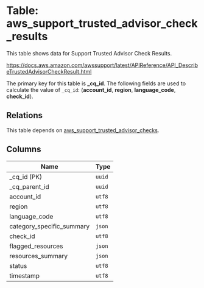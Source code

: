 # Table: aws_support_trusted_advisor_check_results

This table shows data for Support Trusted Advisor Check Results.

https://docs.aws.amazon.com/awssupport/latest/APIReference/API_DescribeTrustedAdvisorCheckResult.html

The primary key for this table is **_cq_id**.
The following fields are used to calculate the value of `_cq_id`: (**account_id**, **region**, **language_code**, **check_id**).
## Relations

This table depends on [aws_support_trusted_advisor_checks](aws_support_trusted_advisor_checks.md).

## Columns

| Name          | Type          |
| ------------- | ------------- |
|_cq_id (PK)|`uuid`|
|_cq_parent_id|`uuid`|
|account_id|`utf8`|
|region|`utf8`|
|language_code|`utf8`|
|category_specific_summary|`json`|
|check_id|`utf8`|
|flagged_resources|`json`|
|resources_summary|`json`|
|status|`utf8`|
|timestamp|`utf8`|